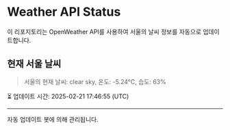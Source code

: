 
# Weather API Status

이 리포지토리는 OpenWeather API를 사용하여 서울의 날씨 정보를 자동으로 업데이트합니다.

## 현재 서울 날씨
> 서울의 현재 날씨: clear sky, 온도: -5.24°C, 습도: 63%

⏳ 업데이트 시간: 2025-02-21 17:46:55 (UTC)

---
자동 업데이트 봇에 의해 관리됩니다.
